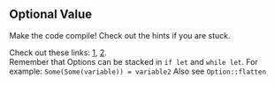 ## Optional Value

Make the code compile! Check out the hints if you are stuck.

<div class="hint">Check out these links:
<a href="https://doc.rust-lang.org/rust-by-example/flow_control/if_let.html">1</a>, 
<a href="https://doc.rust-lang.org/rust-by-example/flow_control/while_let.html">2</a>.</div>

<div class="hint">Remember that Options can be stacked in <code>if let</code> and <code>while let</code>.
For example: <code>Some(Some(variable)) = variable2</code>
Also see <code>Option::flatten</code></div>